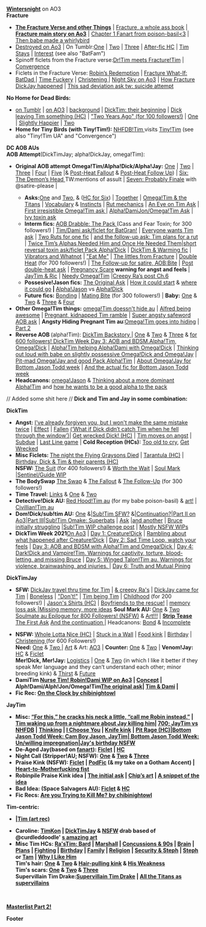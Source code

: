 <p><p><b><a href="https://archiveofourown.org/users/wintersnight/pseuds/wintersnight">Wintersnight</a></b> on AO3 <br>
<b>Fracture</b>
<ul><li><a href="https://archiveofourown.org/series/1465870"><b>The Fracture Verse and other Things</b></a> | <a href="https://iphoenixrising.tumblr.com/post/187109852972/babe-downloaded-fracture-as-a-pdf-and-got"> Fracture, a whole ass book</a> | <a href="https://archiveofourown.org/works/5156417"><b>Fracture main story on Ao3</b></a> | <a href="https://poison-basil.tumblr.com/post/164615600140/iphoenixrising-fractured-tim-d-thanks-for">Chapter 1 Fanart from poison-basil<3</a> | <a href="https://poison-basil.tumblr.com/post/165086934095/via-whirlybird-by-kerryharnett-3d-scene-red">Then babe made a whirlybird</a>
<li><a href="https://archiveofourown.org/works/20382547/chapters/48342265">Destroyed on Ao3</a> | On Tumblr:<a href="http://iphoenixrising.tumblr.com/post/138448102402/from-the-fractured-verse-destroyed">One</a> | <a href="http://iphoenixrising.tumblr.com/post/139459037542/from-the-fractured-verse-destroyed-part-ii">Two</a> | <a href="http://iphoenixrising.tumblr.com/post/139459037542/from-the-fractured-verse-destroyed-part-ii">Three</a> | <a href="https://iphoenixrising.tumblr.com/post/173400807197/oh-god-i-just-reread-destroyed-for-like-the">After-fic HC</a> | <a href="https://iphoenixrising.tumblr.com/post/173850761867/tbh-in-the-far-future-if-u-ever-write-a-destroyed">Tim Stays</a> | <a href="https://iphoenixrising.tumblr.com/post/175489614822/hiya-babe-i-love-your-writing-and-i-have-a-quick">Interest</a> (see also "BatFam") </li>
<li>Spinoff ficlets from the Fracture verse:<a href="https://archiveofourown.org/works/20410015">Dr!Tim meets Fracture!Tim</a> | <a href="https://archiveofourown.org/works/20410072">Convergence</a></li>
<li>Ficlets in the Fracture Verse: <a href="https://archiveofourown.org/works/20410138">Robin’s Redemption</a> | <a href="https://archiveofourown.org/works/20472185">Fracture What-If: BatDad </a> | <a href="https://archiveofourown.org/works/20410231">Time Fuckery</a> | <a href="https://archiveofourown.org/works/20472323">Christening </a> | <a href="https://archiveofourown.org/works/20409472">Night Sky on Ao3</a> | <a href="https://iphoenixrising.tumblr.com/post/628489615725215744/babe-first-off-i-hope-youre-doing-well-and">How Fracture DickJay happened</a> | <a href="https://iphoenixrising.tumblr.com/post/617152892890202112/i-had-dream-about-dick-and-jay-travel-time-to-the">This sad deviation ask tw: suicide attempt</a></li>
</ul>
<b>No Home for Dead Birds: </b><ul><li><a href="https://iphoenixrising.tumblr.com/tagged/no%20home%20for%20dead%20birds">on Tumblr</a> | <a href="https://archiveofourown.org/works/9618515">on AO3</a> | <a href="https://iphoenixrising.tumblr.com/post/148614030032/no-home-for-dead-birds-just-killed-me-its-so">background</a> | <a href="https://iphoenixrising.tumblr.com/post/152338802422/hey-brilliant-writer-as-always-you-leave-me">DickTim: their beginning</a> | <a href="https://iphoenixrising.tumblr.com/post/168847242307/i-was-re-reading-nhfdb-again-and-when-i-got-to">Dick leaving Tim something (HC)</a> | <a href="https://iphoenixrising.tumblr.com/post/149399442947/ficlets-for-over-100-followers">"Two Years Ago" (for 100 followers!)</a> | <a href="https://iphoenixrising.tumblr.com/post/145667194272/no-home-for-dead-birds">One</a> |
<a href="https://iphoenixrising.tumblr.com/post/145973386097/please-give-us-a-slightly-happier-one-shot-because">Slightly Happier</a> |
<a href="http://iphoenixrising.tumblr.com/post/145710243087/no-home-for-dead-birds-cont">Two</a> </li>
<li><b>Home for Tiny Birds (with Tiny!Tim!):</b> <a href="https://iphoenixrising.tumblr.com/post/178712882492/thinking-about-the-idea-with-no-home-for-dead#">NHFDB!Tim </a> visits
<a href="https://iphoenixrising.tumblr.com/post/178433930912/hey-i-have-been-rereading-a-bunch-of-your-stories">Tiny!Tim</a> (see also "Tiny!Tim UA" and "Convergence")</li></ul>
<b>DC AOB AUs</b><br><b>AOB Attempt</b>(DickTimJay; alpha!DickJay, omega!Tim):
<ul><li><b>Original AOB attempt Omega!Tim/Alpha!Dick/Alpha!Jay:</b>
<a href="http://iphoenixrising.tumblr.com/post/153116214782/its-a-bit-weird-to-ask-this-here-since-i-love">One</a> |
<a href="https://iphoenixrising.tumblr.com/post/153158020017/batfam-aob-attempt-ii">Two</a> |
<a href="https://iphoenixrising.tumblr.com/post/153410038232/batfam-aob-attempt-iii">Three</a> |
<a href="https://iphoenixrising.tumblr.com/post/158212623927/batfam-aob-attempt-4">Four</a> |
<a href="https://iphoenixrising.tumblr.com/post/162887712072/batfam-aob-attempt-part-5">Five</a> |&amp;
<a href="https://iphoenixrising.tumblr.com/post/161451004452/jaytimdick-abo-anon-here-wondering-if-youll-do-a">Post-Heat Fallout</a> &amp;
<a href="https://iphoenixrising.tumblr.com/post/171815219312/omegatim-short-the-talk">Post-Heat Follow Up</a>) |
<a href="https://iphoenixrising.tumblr.com/post/163927315172/batfam-aob-attempt-6-the-demons-head">Six: The Demon’s Head <b></b></a>TW:mentions of assult |
<a href="https://iphoenixrising.tumblr.com/post/163549473837/batfam-aob-attempt-probable-finale">Seven: Probably Finale</a> with @satire-please |</li>
<ul><li><b>Asks:</b><a href="https://iphoenixrising.tumblr.com/post/162888417422/huh-tim-is-going-to-metaphorically-murder-them">One</a> and
<a href="https://iphoenixrising.tumblr.com/post/163310401337/its-apolloinred-im-not-at-my-computer-and-i-just">Two</a>, &amp;
(<a href="https://iphoenixrising.tumblr.com/post/163428369922/followup-to-the-ask-from-apolloinred-i-could">HC for Six</a>) |
<a href="https://iphoenixrising.tumblr.com/post/180743719122/so-obvsly-dick-and-jason-were-together-before-tim">Together</a> |
<a href="https://iphoenixrising.tumblr.com/post/169873358477/if-omega-tim-was-keeping-on-suppressants-and">Omega!Tim &amp; the Titans</a> | <a href="https://iphoenixrising.tumblr.com/post/181743683497/what-is-a-knot">Vocabulary</a> &amp;
<a href="https://iphoenixrising.tumblr.com/post/177644025592/yknow-id-love-to-see-more-abo-bits-where-you-go#">Instincts</a> | <a href="https://iphoenixrising.tumblr.com/post/164956029587/in-aboverse-what-is-your-headcanon-of-how-ruts">Rut mechanics</a> |
<a href="https://iphoenixrising.tumblr.com/post/181743610172/jason-and-dick-leaving-for-a-mission-who-watches">An Eye on Tim Ask</a> | <a href="https://iphoenixrising.tumblr.com/post/183585244622/your-aob-au-really-makes-me-want-to-write-an-omega">First irresistible Omega!Tim ask </a> |
<a href="https://iphoenixrising.tumblr.com/post/181634123867/ugh-just-imagine-jon-kent-crushing-on-tim">Alpha!DamiJon/Omega!Tim Ask</a> | <a href="https://iphoenixrising.tumblr.com/post/179810341752/for-the-abo-verse-i-was-wondering-what-would">Ivy toxin ask</a></li>
<li><b>Interm fics: </b>
<a href="https://iphoenixrising.tumblr.com/post/164621872207/for-300-followers">AOB Drabble: The Pack </a> (Cass and Fear Toxin; for 300 followers!) |
<a href="https://iphoenixrising.tumblr.com/post/182491665907/please-allow-me-to-say-thank-you-for-all-of-your">Tim/Dami ask/ficlet for BatGran!</a> |
<a href="https://iphoenixrising.tumblr.com/post/182230300862/we-know-everyone-wants-omega-timmy-but-before">Everyone wants Tim ask</a> | <a href="https://iphoenixrising.tumblr.com/post/164997002807/oh-man-poor-tim-if-dick-and-jason-have-a-rut-at">Two Ruts for one fic</a> | <a href="https://iphoenixrising.tumblr.com/post/177643538822/would-you-ever-write-an-extension-to-the-aob">and the follow-up ask: Tim plans for a rut</a> |
<a href="https://iphoenixrising.tumblr.com/post/175291525922/aob-ask-two-times-tims-alphas-needed-him-and-the">Twice Tim’s Alphas Needed Him and Once He Needed Them</a>|<a href="https://iphoenixrising.tumblr.com/post/169872907887/imagine-your-aob-verse-where-a-villain-creates-a">short reversal toxin ask/ficlet Pack Alpha!Dick</a> | <a href="https://iphoenixrising.tumblr.com/post/176895568372/would-you-ever-consider-writing-something-with">DickTim &amp; Warming fic</a> |
<a href="https://iphoenixrising.tumblr.com/post/173849302977/i-love-your-omegatim-series-and-fracture">Vibrators and Whatnot</a> |
<a href="https://iphoenixrising.tumblr.com/post/174071554782/little-prompt-for-your-dr-tim-or-abo-au-if">"Eat Me"</a> | <a href="https://iphoenixrising.tumblr.com/post/615615378250448896/since-the-abo-verse-is-also-set-in-fracture">The littles from Fracture</a> |
<a href="https://iphoenixrising.tumblr.com/post/183687551292/for-700-followers">Double Heat</a> (for 700 followers!) | <a href="https://iphoenixrising.tumblr.com/post/188530210262/for-900-followers-aob-bite">The Follow-up for satire, AOB:Bite</a> | <a href=”https://iphoenixrising.tumblr.com/post/615611641728532480/hi-i-read-your-double-heat-this-is-kinda-like”> Post double-heat ask</a> |
<a href="https://iphoenixrising.tumblr.com/post/169872499087/i-had-a-pregnancy-scare-recently-and-im-still">Pregnancy Scare</a><b> warning for angst and feels </b> | <a href="https://iphoenixrising.tumblr.com/post/181297678872/dont-know-if-anyone-has-asked-this-yet-but-in">JayTim &amp; Ric</a> | <a href="https://iphoenixrising.tumblr.com/post/189932446697/hey-babe-love-your-work-after-reading-your">Needy Omega!Tim</a> |<a href="https://iphoenixrising.tumblr.com/post/615617980123021312/since-ras-can-be-extremely-creepy-to-tim-in-most">Creepy Ra’s post Ch.6</a>
<li><b>Possesive!Jason fics:</b> <a href="https://iphoenixrising.tumblr.com/post/180470287027/can-you-do-a-fan-fiction-where-alpha-jason-gets">The Original Ask</a> | <a href="https://iphoenixrising.tumblr.com/post/181633780147/i-was-wondering-if-you-were-going-to-continue-with">How it could start</a> &amp;
<a href="https://iphoenixrising.tumblr.com/post/182101639157/fam-i-hope-one-day-you-write-that-ensuing-fight">where it could go</a><b> | </b>
<a href="https://iphoenixrising.tumblr.com/post/180742268507/uuuuhhh-babeeeeee-u-got-me-hooked-on-that">Alpha!Jason</a> vs
<a href="https://iphoenixrising.tumblr.com/post/171784905427/o-h-m-a-n-oaky-so-this-isnt-a-prompt-or-anything">Alpha!Dick</a> <br></li>
<li><b>Future fics:</b>
<a href="https://iphoenixrising.tumblr.com/post/165103779537/how-do-you-see-tim-dick-and-jay-bonding-once">Bonding</a> |
<a href="https://iphoenixrising.tumblr.com/post/164621872207/for-300-followers">Mating Bite</a> (for 300 followers!) |
<b>Baby:</b> <a href="https://iphoenixrising.tumblr.com/post/178432482152/so-i-have-a-question-about-the-abo-universe">One</a> &amp;
<a href="https://iphoenixrising.tumblr.com/post/182492327682/anywho-can-you-do-one-where-dick-and-jason-argue">Two</a> &amp;
<a href="https://iphoenixrising.tumblr.com/post/182586329707/why-you-gotta-do-us-dirty-with-that-child-raising">Three</a> &amp;
<a href="https://iphoenixrising.tumblr.com/post/182155706962/when-tim-gets-older-whose-child-do-you-think">Four</a> </li></ul>
<li><b>Other Omega!Tim things:</b> <a href="https://iphoenixrising.tumblr.com/post/182403737512/ooiiii-maybe-this-can-be-before-jaydicktim-are-a">omega!Tim doessn't hide au</a> | <a href="https://iphoenixrising.tumblr.com/post/189261939307/i-had-a-little-though-about-the-otim-verse">Alfred being awesome</a> | <a href="https://iphoenixrising.tumblr.com/post/188335974417/hiya-babe-so-theres-this-idea-ive-been-sitting">Pregnant, kidnapped Tim ramble</a> | <a href="https://iphoenixrising.tumblr.com/post/635353384938012672/if-its-not-a-problem-i-would-like-to-see-what">Super angsty safeword AOB ask</a> | <b>Angsty Hiding Pregnant Tim au</b>:<a href="https://iphoenixrising.tumblr.com/post/189678743547/i-can-just-imagine-tim-being-pregnant-and-going">Omega!Tim goes into hiding</a> | <a href="https://iphoenixrising.tumblr.com/post/189912188492/omg-i-loved-your-omegatimmy-having-twins-and-not">Part 2</a>
</li>
<li><b>Reverse AOB </b>(alpha!Tim):
<a href="https://iphoenixrising.tumblr.com/post/181667161792/more-alpha-tim-x-omega-dick">DickTim Backstory </a> |
<a href="https://iphoenixrising.tumblr.com/post/176677462152/have-you-thought-about-your-abo-au-if-their">One</a> &amp;
<a href="https://iphoenixrising.tumblr.com/post/176681695892/i-just-had-a-simultaneously-hilarious-and">Two</a> &amp;
<a href="https://iphoenixrising.tumblr.com/post/177642746852/i-love-your-fics-so-much-i-keep-rereading-them">Three</a> &amp;
<a href="https://iphoenixrising.tumblr.com/post/179541828052/for-600-followers-batfam-abo-remix">for 600 followers! </a>
<a href="https://iphoenixrising.tumblr.com/post/657342051096117248/dicktim-week-day-3-aob-and-bdsm">DickTim Week Day 3: AOB and BDSM.Alpha!Tim, Omega!Dick</a> | <a href="https://iphoenixrising.tumblr.com/post/185399270157/been-going-through-a-lot-lately-i-had-this-great"> Alpha!Tim helping Alpha!Dami with Omega!Dick</a> | <a href="https://iphoenixrising.tumblr.com/post/184702512702/oh-goodness-i-loved-loved-loved-the-new-chapters">Thinking out loud with babe on slightly possessive Omega!Dick and Omega!Jay</a> | <a href="https://iphoenixrising.tumblr.com/post/182232953462/i-absolutely-love-your-writing-and-your-recent">Pit-mad Omega!Jay and good Pack Alpha!Tim</a> | <a href="https://iphoenixrising.tumblr.com/post/615256237878247424/are-you-participating-in-omega-jason-todd-week">About Omega!Jay for Bottom Jason Todd week</a>
 | <a href="https://iphoenixrising.tumblr.com/post/626215787475156992/bottom-jason-todd-week-day-2-unwilling">And the actual fic for Bottom Jason Todd week</a>
<li><b>Headcanons: </b><a href="https://iphoenixrising.tumblr.com/post/179765049102/12-your-reverse-aob-fic-was-so-good-one-thing-i">omega!Jason</a> &amp;
<a href="https://iphoenixrising.tumblr.com/post/182152733352/dude-dude-i-love-love-love-the-way-you-write-the">Thinking about a more dominant Alpha!Tim</a> and
<a href="https://iphoenixrising.tumblr.com/post/179737413857/you-are-so-darn-talented-i-get-so-excited">how he wants to be a good alpha to the pack</a></li></ul>

// Added some shit here //
<b>Dick and Tim and Jay in some combination:</b>
<p><b>DickTim</b></p><ul><li><b>Angst:</b>
<a href="https://iphoenixrising.tumblr.com/post/167473398807/i-read-a-prompt-today-ive-already-forgiven-you">I've already forgiven you, but I won't make the same mistake twice</a> |
<a href="https://archiveofourown.org/works/5643016/chapters/14058007">Effect</a> |
<a href="http://iphoenixrising.tumblr.com/post/150342906532/plotthought-plot-thought-what-ifwhen-ras">Fallen</a> <a href="https://iphoenixrising.tumblr.com/post/150342906532/plotthought-plot-thought-what-ifwhen-ras#notes">(‘What if Dick didn’t catch Tim when he fell through the window’)</a>|
<a href="https://iphoenixrising.tumblr.com/post/162888474732/i-was-honestly-expecting-tim-to-fight-back-more">Get wrecked Dick! (HC)</a> |
<a href="https://iphoenixrising.tumblr.com/post/153110369697/its-angst-dick-is-still-trying-to-win">Tim moves on angst</a> |
<a href="https://iphoenixrising.tumblr.com/post/157050006092/subdue">Subdue</a> |
<a href="https://iphoenixrising.tumblr.com/post/183686448022/last-line-game">Last Line game</a> | <b>Cold Reception (HCs):</b>
<a href="https://iphoenixrising.tumblr.com/post/177643799452">Too old to cry</a>,
<a href="https://iphoenixrising.tumblr.com/post/179066223707/hi-can-you-expand-on-a-prompt-ive-been-musing">Get Wrecked</a> </li>
<li><b>Misc Ficlets: </b>
<a href="https://iphoenixrising.tumblr.com/post/152876721297/i-have-a-prompt-if-you-ever-feel-up-for-it-dick">The night the Flying Graysons Died</a> |
<a href="https://iphoenixrising.tumblr.com/post/152249436787/what-are-your-feelings-on-what-happened-with">Tarantula (HC)</a> |
<a href="https://iphoenixrising.tumblr.com/post/173978031202/hi-i-just-had-like-this-random-tim-drake-thought">Birthday, Dick &amp; Tim &amp; their parents (HC)</a> <br><b>NSFW: </b> <a href="https://iphoenixrising.tumblr.com/post/171543194567/for-400-followers">The Suit</a> (for 400 followers!) &amp;
<a href="https://iphoenixrising.tumblr.com/post/160677857587/worth-the-wait">Worth the Wait</a> |
<a href="https://iphoenixrising.tumblr.com/post/180737377147/i-read-an-au-where-someones-soulmate-mark-was-on">Soul Mark</a> </li>|<a href="https://iphoenixrising.tumblr.com/post/190923336877/hey-we-havent-heard-anything-from-you-in-a-while">Sentinel/Guide WIP</a>
<li><b>The BodySwap</b>
<a href="https://iphoenixrising.tumblr.com/post/155058751432/is-there-any-chance-you-can-take-up-this-prompt">The Swap</a> &amp;
<a href="https://iphoenixrising.tumblr.com/post/162298925182/body-swap-the-fallout">The Fallout</a> &amp;
<a href="https://iphoenixrising.tumblr.com/post/164621872207/for-300-followers">The Follow-Up</a> (for 300 followers!) </li>
<li><b>Time Travel:</b>
<a href="https://iphoenixrising.tumblr.com/post/173846825942/did-you-ever-write-a-thing-where-dick-and-tim-get">Links</a> &amp;
<a href="https://iphoenixrising.tumblr.com/post/152132770747/hey-i-just-want-to-start-off-with-saying-that-you">One</a> &amp;
<a href="https://iphoenixrising.tumblr.com/post/152274617032/thank-you-for-taking-up-the-prompt-i-asked-for">Two</a> </li>
<li><b>Detective!Dick AU: </b>
<a href="https://iphoenixrising.tumblr.com/post/175096760187/detectivedick-red-hoodtim-au">Red Hood!Tim au</a> (for my babe poison-basil) &amp;
<a href="https://iphoenixrising.tumblr.com/post/175122731792/poison-basil-drew-this-for-iphoenixrising-for">art!</a> |
<a href="https://iphoenixrising.tumblr.com/post/175492796887/i-feel-like-i-bother-you-with-how-much-i-send">Civillian!Tim au</a> </li>
<li><b>Dom!Dick/sub!tim AU:</b>
<a href="https://iphoenixrising.tumblr.com/post/181098211762/subtim-au">One</a> &amp;|<a href="https://iphoenixrising.tumblr.com/post/181634467462/hey-your-subtim-blew-me-away-the-caring-that">Sub!Tim SFW?</a> &amp;|<a href="https://iphoenixrising.tumblr.com/post/182491716662/just-wondering-no-pressure-whatsoever-but-are">Continuation?</a>|<a href="https://href.li/?https://archiveofourown.org/works/16997460/chapters/44138764">Part II on Ao3</a>|<a href="https://iphoenixrising.tumblr.com/post/188530212277/for-900-followers-subtim-iii">Part III</a>|<a href="https://iphoenixrising.tumblr.com/post/189932706867/subtim-omake-superbats">Sub!Tim Omake: Superbats</a> | <a href="https://iphoenixrising.tumblr.com/post/189966665082/i-love-the-bruceclark-so-sweet-clark-is-just">Ask</a> |<a href="https://iphoenixrising.tumblr.com/post/611995741807886336/hiya-hun-i-hope-all-is-well-with-you-and-your">and another</a> | <a href="https://iphoenixrising.tumblr.com/post/188734966222/hiya-love-i-hope-youre-doing-well-i-was">Bruce initially struggling</a> |<a href="https://iphoenixrising.tumblr.com/post/188872327702/wip-challenge-subtim-edition">Sub!Tim WIP challenge post</a> | <a href="https://iphoenixrising.tumblr.com/post/188872608482/wip-challenge-subtim-editing">Mostly NSFW WIPs</a>

</li>
<li><b>DickTim Week 2021</b><a href="https://archiveofourown.org/works/32853994">On Ao3</a> |
<a href="https://iphoenixrising.tumblr.com/post/657185758845796352/the-demon-you-know">Day 1: Creature!Dick</a> |
<a href="https://iphoenixrising.tumblr.com/post/659192890140098560/hi-babe-i-absolutely-loved-all-of-your-dicktim"> Rambling about what happened after Creature!Dick</a> |
<a href="https://iphoenixrising.tumblr.com/post/657257316418273280/dicktimweek2021-day-2">Day 2: Sad Time Loop, watch your feels</a> |
<a href="https://iphoenixrising.tumblr.com/post/657342051096117248/dicktim-week-day-3-aob-and-bdsm">Day 3: AOB and BDSM with Alpha!Tim and Omega!Dick </a> |
<a href="https://iphoenixrising.tumblr.com/post/657433683390840832/dicktim-week-day-4-darkdick-and-vampiretim">Day 4: Dark!Dick and Vampire!Tim. Warnings for captivity, torture, blood-letting, and missing Bruce</a> |
<a href="https://iphoenixrising.tumblr.com/post/657525412096851968/dicktim-week-2021-day-5-wingedtalon-tim-au">Day 5: Winged Talon!Tim au. Warnings for violence, brainwashing, and injuries. </a> |
<a href="https://iphoenixrising.tumblr.com/post/657796194825830400/dicktim-week-day-6-truth-and-mutual-pining">Day 6: Truth and Mutual Pining</a>
</li></ul>

<b>DickTimJay</b><ul><li><b>SFW: </b>
<a href="https://iphoenixrising.tumblr.com/post/177787513342/i-have-read-a-lot-of-time-travel-fix-it-stories">DickJay travel thru time for Tim</a> |
<a href="https://iphoenixrising.tumblr.com/post/156565920702/reading-the-relationship-between-your-tim-and-ras">&amp; creepy Ra's</a> |
<a href="https://iphoenixrising.tumblr.com/post/152274617032/thank-you-for-taking-up-the-prompt-i-asked-for">DickJay came for Tim</a> |
<a href="https://iphoenixrising.tumblr.com/post/183979575822/im-not-sure-if-youre-taking-prompts-but-i-woke">Boneless</a> |
<a href="https://iphoenixrising.tumblr.com/post/147328018187/dont">"Don't!"</a> |
<a href="http://iphoenixrising.tumblr.com/post/153005607427/thank-you-for-being-such-a-wonderful-author-just">Tim being Tim</a> |
<a href="https://iphoenixrising.tumblr.com/post/156520448622/200-followers-prompt-fill">Childhood</a> (for 200 followers!) |
<a href="https://iphoenixrising.tumblr.com/post/178434213702/jason-is-missing-all-of-his-shirts-how-would-he">Jason's Shirts (HC)</a> | <a href="https://iphoenixrising.tumblr.com/post/187614222557/you-know-i-really-love-how-badass-and-capable-tim">Boyfriends to the rescue!</a> | <a href="https://iphoenixrising.tumblr.com/post/188015048222/idk-i-cant-stop-thinking-abt-if-tim-lost-some-of">memory loss ask </a>|<a href="https://iphoenixrising.tumblr.com/post/188120065342/idk-i-cant-stop-thinking-abt-if-tim-lost-some-of">Missing memory, more ideas</a>
<b>Soul Mark AU: </b>
<a href="https://iphoenixrising.tumblr.com/post/175291068227">One</a> &amp;
<a href="https://iphoenixrising.tumblr.com/post/175971065017/soulmate-thing-cont">Two </a> <a href="https://iphoenixrising.tumblr.com/post/186923705987/for-800-followers-soulmate-epilogue"> Soulmate au Epilogue for 800 Followers! (NSFW)</a> &amp;
<a href="https://iphoenixrising.tumblr.com/post/175984359187/poison-basil-i-made-this-in-collaboration-with">Art!!!</a> | <a href="https://iphoenixrising.tumblr.com/post/185510111072/hey-babe-what-about-tim-doing-a-strip-tease-and"> <b>Strip Tease</b> The First Ask</a> <a href="https://iphoenixrising.tumblr.com/post/185670492167/first-your-writing-is-so-amazing-second-would">And the continuation </a> |
Headcanons:
<a href="https://iphoenixrising.tumblr.com/post/177887484507/do-you-have-a-part-2-of-the-soulmate-ask-im">Bond</a> &amp;
<a href="https://iphoenixrising.tumblr.com/post/177643049302/okay-but-forever-joyously-love-blaming-you-for">Incomplete</a> </li>
<li><b>NSFW: </b>
<a href="https://iphoenixrising.tumblr.com/post/175097658142/idea-jason-has-a-cbt-kink-possibly-involving">Whole Lotta Nice (HC)</a> |
<a href="https://iphoenixrising.tumblr.com/post/175972412782/ooh-and-another-thing-the-stuck-in-a-wall-nsfw">Stuck in a Wall</a> |
<a href="https://iphoenixrising.tumblr.com/post/174773824287/whats-your-take-on-foodplay-for-example-lets">Food kink</a> |
<a href="https://iphoenixrising.tumblr.com/post/176024113032/tims-birthday-is-coming-how-do-you-think-itll">Birthday</a> |
<a href="https://iphoenixrising.tumblr.com/post/179541918147/for-600-followers-christening">Christening </a> (for 600 Followers!) <br><b>Need: </b>
<a href="https://iphoenixrising.tumblr.com/post/143297703862/need">One</a> &amp;
<a href="https://archiveofourown.org/works/5643016/chapters/15448618">Two </a> |
<a href="https://iphoenixrising.tumblr.com/post/182249871072/poison-basil-for-the-full-nsfw-image-please">Art</a> &amp;
Art: <a href="https://iphoenixrising.tumblr.com/post/181825883687/i-finally-figured-out-how-to-do-the-thing-at-the">AO3</a> |
<b>Counter: </b>
<a href="https://iphoenixrising.tumblr.com/post/145191745812/heres-a-nice-image-for-you-jason-has-tim-bent">One</a> &amp;
<a href="https://archiveofourown.org/comments/65680078">Two</a> |
<b>Venom!Jay: </b>
<a href="https://iphoenixrising.tumblr.com/post/173466916497/hoo-buddy-i-have-some-i-d-e-a-s-but-first-2">HC</a> &amp;
<a href="https://iphoenixrising.tumblr.com/post/173851387452/venomjay">Ficlet</a> <br><b>Mer!Dick, Mer!Jay: </b>
<a href="https://iphoenixrising.tumblr.com/post/174135302287/okay-but-imagine-oceanographer-tim-doing-some">Logistics</a> |
<a href="https://iphoenixrising.tumblr.com/post/174295447637/also-for-the-mer-thing-jay-and-dick-fancy">One</a> &amp;
<a href="https://iphoenixrising.tumblr.com/post/174776852502/oh-god-i-love-your-writing-you-got-me-into-the">Two</a> (in which I like it better if they speak Mer language and they can’t understand each other; minor breeding kink) &amp;
<a href="https://iphoenixrising.tumblr.com/post/182338446057/so-much-attention-for-an-au-i-was-never-going-to">Thirst</a> &amp;
<a href="https://iphoenixrising.tumblr.com/post/182236756422/i-recently-found-your-blog-and-promptly-read">Future</a> </li>

<li><b>DamiTim<b>
<a href="https://archiveofourown.org/works/38998470/chapters/97549215">Nurse Tim! Robin!Dami WIP on Ao3</a> | <a href="https://iphoenixrising.tumblr.com/post/189874156062/babe-youve-been-so-quietwhy-do-i-feel-like">Concept</a> | Alph!Dami/Alph!Jon/Omega!Tim<a href="https://iphoenixrising.tumblr.com/post/181634123867/ugh-just-imagine-jon-kent-crushing-on-tim">The original ask</a>|
<a href="https://iphoenixrising.tumblr.com/post/182491665907/please-allow-me-to-say-thank-you-for-all-of-your">Tim &amp; Dami</a> |
<a href="https://iphoenixrising.tumblr.com/post/188015893767/omg-that-recent-omegatim-with-alpha-damien-hit"></a>
</li>

<li><b>Fic Rec: </b>
<a href="https://iphoenixrising.tumblr.com/post/183280905972/on-the-clock">On the Clock by chibinightowl</a>
</li></ul><b>JayTim</b> <ul><li><b>Misc:</b>
<a href="https://iphoenixrising.tumblr.com/post/142439414967/sentence-meme-smut-innuendo-version">“For this,” he cracks his neck a little, “call me Robin instead.”</a> |
<a href="https://iphoenixrising.tumblr.com/post/616602218640130048/ok-but-how-will-jay-react-to-tim-waking-up-from-a">Tim waking up from a nightmare about Jay killing him</a>|
<a href="https://iphoenixrising.tumblr.com/post/183703938482/reading-the-last-post-about-tim-gave-me-chills">700; JayTim vs NHFDB</a> |
<a href="https://iphoenixrising.tumblr.com/post/182230497837/tim-seems-like-hed-say-dumb-shit-when-sex-is-more">Thinking</a> |
<a href="https://iphoenixrising.tumblr.com/post/182648261742/tim-having-to-choose-between-jason-and-dick">I Choose You</a> |
<a href="https://iphoenixrising.tumblr.com/post/174774195787/jaytim-and-knifeplay-yn-maybe-that-wicked-kris">Knife kink</a> |
<a href="https://iphoenixrising.tumblr.com/post/152248482492/look-you-cannot-do-that-to-me-you-cant-just-have">Pit Rage (HC)</a>|<a href="https://iphoenixrising.tumblr.com/post/626122753894957056/bottom-jason-todd-week-cam-boy-jason">Bottom Jason Todd Week: Cam Boy Jason, JayTim</a>|<a href="https://iphoenixrising.tumblr.com/post/626215787475156992/bottom-jason-todd-week-day-2-unwilling"> Bottom Jason Todd Week: Un/willing impregnation</a>|<a href="https://iphoenixrising.tumblr.com/post/187090041127/jays-birthday-is-coming-up">Jay's birthday NSFW</a></li>
<li><b>De-Aged Jay</b>(based on <a href="https://cearamorran.tumblr.com/post/162898781538/to-be-probably-continued-i-had-this-in-a-folder">fanart</a>):
<a href="https://iphoenixrising.tumblr.com/post/168413221947/i-said-i-was-kind-of-going-on-a-hiatus-too-many">Ficlet</a> |
<a href="https://iphoenixrising.tumblr.com/post/168847269747/oh-no-is-tim-in-the-de-agedau-actually">HC</a></li>
<li><b>Night Call</b> (Stripper!AU; NSFW):
<a href="http://iphoenixrising.tumblr.com/post/136654675277/jaytim-but-with-stripper-civilian-tim-and-red-hood">One</a> &amp;
<a href="http://iphoenixrising.tumblr.com/post/139516749002/night-call-part-2-jaytim-stipper-au">Two</a> &amp;
<a href="http://iphoenixrising.tumblr.com/post/149908221612/night-call-iii-jaytim-thing">Three</a></li>
<li><b>Praise Kink</b> (NSFW):
<a href="https://iphoenixrising.tumblr.com/post/158212797507/jaytim-praise-kink">Ficlet</a> |
<a href="https://iphoenixrising.tumblr.com/post/179130026507/okay-i-blame-satire-please-for-the-fact-i">PodFic</a> (&amp; my take on a Gotham Accent) |
<a href="https://iphoenixrising.tumblr.com/post/179468538672/hearing-your-praise-kink-out-loud-damn-i-dont">Heart-to-Motherfucking fist</a><li><b>Robinpile Praise Kink idea</b> |
<a href="https://iphoenixrising.tumblr.com/post/189229527967/i-just-had-a-thought-and-i-figured-i-should-share">The initial ask</a> |
<a href="https://iphoenixrising.tumblr.com/post/638712118677585920/chippon-the-video-footage-of-his-last-few-fights">Chip’s art</a> |
<a href="https://iphoenixrising.tumblr.com/post/671693704041545728/so-so-my-babe-worked-so-hard-to-get-more-out-of">A snippet of the idea</a></li></li>
<li><b>Bad Idea: </b> (Space Salvagers AU):
<a href="http://iphoenixrising.tumblr.com/post/136430137182/jaytim-space-salvagers-au-please-for-the-prompt">Ficlet</a> &amp;
<a href="https://iphoenixrising.tumblr.com/post/160644068697/hey-i-was-reading-your-distraction-fic-again-and">HC</a> </li>
<li><b>Fic Recs:</b>
<a href="https://iphoenixrising.tumblr.com/post/182814980137/2-are-you-attempting-to-kill-me-try-harder">Are you Trying to Kill Me? by chibinightowl</a></li></ul>

<b>Tim-centric:</b><ul><li> |<a href="https://iphoenixrising.tumblr.com/post/182971154737/poison-basil-25-min-sprint-of-tim-drake">Tim (art rec)</a></li>
<li><b>Caroline:</b>
<a href="https://iphoenixrising.tumblr.com/post/174070680927">TimKon</a> |
<a href="https://iphoenixrising.tumblr.com/post/174289284407">DickTimJay</a> &amp;
<a href="https://iphoenixrising.tumblr.com/post/174295000587">NSFW</a> drab based of @curdleddoodle'
<a href="https://curdleddoodle.tumblr.com/post/174292122603">s amazing art</a> </li>
<li><b>Misc Tim HCs:</b>
<a href="https://iphoenixrising.tumblr.com/post/169873480582">Ra'sTim: Bard</a> |
<a href="https://iphoenixrising.tumblr.com/post/153972717717">Marshall</a> |
<a href="https://iphoenixrising.tumblr.com/post/183978982917/hey-just-reading-the-piece-that-tim-has-a-bad">Concussions &amp; 90s</a> |
<a href="https://iphoenixrising.tumblr.com/post/150387293037">Brain</a> |
<a href="https://iphoenixrising.tumblr.com/post/152276664697">Plans</a> |
<a href="https://iphoenixrising.tumblr.com/post/165991979877">Fighting</a> |
<a href="https://iphoenixrising.tumblr.com/post/153502002007">Birthday</a> |
<a href="https://iphoenixrising.tumblr.com/post/161758414687">Family</a> |
<a href="https://iphoenixrising.tumblr.com/post/171919362152">Religion</a> |
<a href="https://iphoenixrising.tumblr.com/post/175492259147">Security &amp; Steph</a> |
<a href="https://iphoenixrising.tumblr.com/post/182491753677/who-do-you-envision-tim-with-more-tam-or">Steph</a> or
<a href="https://iphoenixrising.tumblr.com/post/182542609782/im-so-happy-you-agree-with-me-about-tam-i-never">Tam</a> |
<a href="https://iphoenixrising.tumblr.com/post/182541448897/im-not-trying-to-rain-on-your-parade-but-tim-is">Why I Like Him</a> <br><b>Tim's hair:</b>
<a href="https://iphoenixrising.tumblr.com/post/157210441172">One</a> &amp;
<a href="https://iphoenixrising.tumblr.com/post/156869023882">Two</a> &amp;
<a href="https://iphoenixrising.tumblr.com/post/176677350952">Hair-pulling kink</a> &amp;
<a href="https://iphoenixrising.tumblr.com/post/157466798832">His Weakness</a><br><b>Tim's scars:</b>
<a href="https://iphoenixrising.tumblr.com/post/144583127902">One</a> &amp;
<a href="https://iphoenixrising.tumblr.com/post/144583859147">Two</a> &amp;
<a href="https://iphoenixrising.tumblr.com/post/144611902587">Three</a>
<br>
<b>Supervillain Tim Drake:<a href="https://iphoenixrising.tumblr.com/post/187590420412/so-im-re-reading-nhfdb-for-the-billionth-time-and">Supervillain Tim Drake</a> | <a href="https://iphoenixrising.tumblr.com/post/187590613957/ooohmy-brain-just-spat-another-idea-at-me">All the Titans as supervillains</a></b></li></ul>
<br><p><b><a href="https://iphoenixrising.tumblr.com/post/185328246127/masterlist-part-2">Masterlist Part 2!</a></b></p>
Footer


